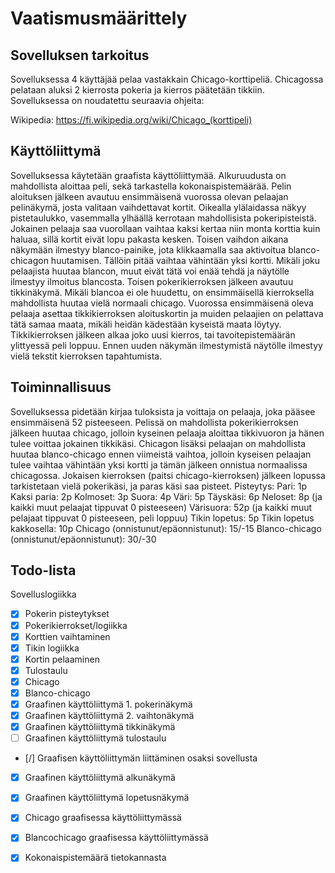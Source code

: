 # Vaatismusmäärittely
## Sovelluksen tarkoitus
Sovelluksessa 4 käyttäjää pelaa vastakkain Chicago-korttipeliä. Chicagossa pelataan aluksi 2 kierrosta pokeria ja kierros päätetään tikkiin. Sovelluksessa on noudatettu seuraavia ohjeita:

Wikipedia: https://fi.wikipedia.org/wiki/Chicago_(korttipeli)

## Käyttöliittymä
Sovelluksessa käytetään graafista käyttöliittymää. Alkuruudusta on mahdollista aloittaa peli, sekä tarkastella kokonaispistemäärää. Pelin aloituksen jälkeen avautuu ensimmäisenä vuorossa olevan pelaajan pelinäkymä, josta valitaan vaihdettavat kortit. Oikealla ylälaidassa näkyy pistetaulukko, vasemmalla ylhäällä kerrotaan mahdollisista pokeripisteistä. Jokainen pelaaja saa vuorollaan vaihtaa kaksi kertaa niin monta korttia kuin haluaa, sillä kortit eivät lopu pakasta kesken. Toisen vaihdon aikana näkymään ilmestyy blanco-painike, jota klikkaamalla saa aktivoitua blanco-chicagon huutamisen. Tällöin pitää vaihtaa vähintään yksi kortti. Mikäli joku pelaajista huutaa blancon, muut eivät tätä voi enää tehdä ja näytölle ilmestyy ilmoitus blancosta. Toisen pokerikierroksen jälkeen avautuu tikkinäkymä. Mikäli blancoa ei ole huudettu, on ensimmäisellä kierroksella mahdollista huutaa vielä normaali chicago. Vuorossa ensimmäisenä oleva pelaaja asettaa tikkikierroksen aloituskortin ja muiden pelaajien on pelattava tätä samaa maata, mikäli heidän kädestään kyseistä maata löytyy. Tikkikierroksen jälkeen alkaa joko uusi kierros, tai tavoitepistemäärän ylittyessä peli loppuu. Ennen uuden näkymän ilmestymistä näytölle ilmestyy vielä tekstit kierroksen tapahtumista.
## Toiminnallisuus
Sovelluksessa pidetään kirjaa tuloksista ja voittaja on pelaaja, joka pääsee ensimmäisenä 52 pisteeseen. Pelissä on mahdollista pokerikierroksen jälkeen huutaa chicago, jolloin kyseinen pelaaja aloittaa tikkivuoron ja hänen tulee voittaa jokainen tikkikäsi. Chicagon lisäksi pelaajan on mahdollista huutaa blanco-chicago ennen viimeistä vaihtoa, jolloin kyseisen pelaajan tulee vaihtaa vähintään yksi kortti ja tämän jälkeen onnistua normaalissa chicagossa. Jokaisen kierroksen (paitsi chicago-kierroksen) jälkeen lopussa tarkistetaan vielä pokerikäsi, ja paras käsi saa pisteet.
Pisteytys:
Pari: 1p
Kaksi paria: 2p
Kolmoset: 3p
Suora: 4p
Väri: 5p
Täyskäsi: 6p
Neloset: 8p (ja kaikki muut pelaajat tippuvat 0 pisteeseen)
Värisuora: 52p (ja kaikki muut pelajaat tippuvat 0 pisteeseen, peli loppuu)
Tikin lopetus: 5p
Tikin lopetus kakkosella: 10p
Chicago (onnistunut/epäonnistunut): 15/-15
Blanco-chicago (onnistunut/epäonnistunut): 30/-30

## Todo-lista
Sovelluslogiikka
- [x] Pokerin pisteytykset
- [x] Pokerikierrokset/logiikka
- [x] Korttien vaihtaminen
- [x] Tikin logiikka
- [x] Kortin pelaaminen
- [x] Tulostaulu
- [x] Chicago
- [x] Blanco-chicago
- [x] Graafinen käyttöliittymä 1. pokerinäkymä
- [x] Graafinen käyttöliittymä 2. vaihtonäkymä
- [x] Graafinen käyttöliittymä tikkinäkymä
- [ ] Graafinen käyttöliittymä tulostaulu
- [/] Graafisen käyttöliittymän liittäminen osaksi sovellusta
- [x] Graafinen käyttöliittymä alkunäkymä
- [x] Graafinen käyttöliittymä lopetusnäkymä
- [x] Chicago graafisessa käyttöliittymässä
- [x] Blancochicago graafisessa käyttöliittymässä
- [x] Kokonaispistemäärä tietokannasta

